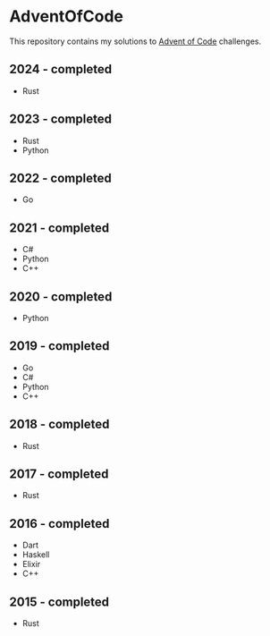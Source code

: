 # AdventOfCode

This repository contains my solutions to [Advent of Code](https://adventofcode.com/) challenges.

## 2024 - completed

- Rust

## 2023 - completed

- Rust
- Python

## 2022 - completed

- Go

## 2021 - completed

- C#
- Python
- C++

## 2020 - completed

- Python

## 2019 - completed

- Go
- C#
- Python
- C++

## 2018 - completed

- Rust

## 2017 - completed

- Rust

## 2016 - completed

- Dart
- Haskell
- Elixir
- C++

## 2015 - completed

- Rust
